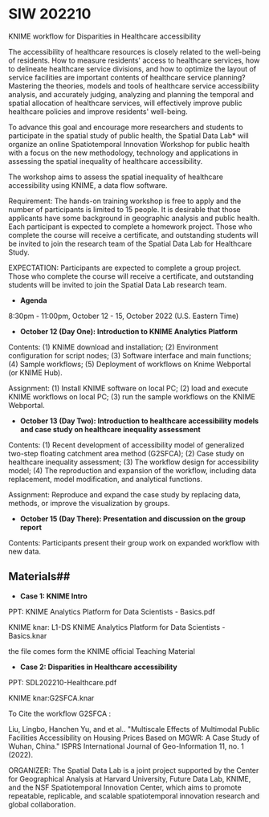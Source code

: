 # SIW 202210
KNIME workflow for Disparities in Healthcare accessibility

The accessibility of healthcare resources is closely related to the well-being of residents. How to measure residents' access to healthcare services, how to delineate healthcare service divisions, and how to optimize the layout of service facilities are important contents of healthcare service planning? Mastering the theories, models and tools of healthcare service accessibility analysis, and accurately judging, analyzing and planning the temporal and spatial allocation of healthcare services, will effectively improve public healthcare policies and improve residents' well-being.

To advance this goal and encourage more researchers and students to participate in the spatial study of public health, the Spatial Data Lab* will organize an online Spatiotemporal Innovation Workshop for public health with a focus on the new methodology, technology and applications in assessing the spatial inequality of healthcare accessibility.

The workshop aims to assess the spatial inequality of healthcare accessibility using KNIME, a data flow software.

Requirement: The hands-on training workshop is free to apply and the number of participants is limited to 15 people. It is desirable that those applicants have some background in geographic analysis and public health. Each participant is expected to complete a homework project. Those who complete the course will receive a certificate, and outstanding students will be invited to join the research team of the Spatial Data Lab for Healthcare Study.

EXPECTATION: Participants are expected to complete a group project. Those who complete the course will receive a certificate, and outstanding students will be invited to join the Spatial Data Lab research team.

- **Agenda**

8:30pm - 11:00pm, October 12 - 15, October 2022 (U.S. Eastern Time)

- **October 12 (Day One): Introduction to KNIME Analytics Platform**

Contents: (1) KNIME download and installation; (2) Environment configuration for script nodes; (3) Software interface and main functions; (4) Sample workflows; (5) Deployment of workflows on Knime Webportal (or KNIME Hub).

Assignment: (1) Install KNIME software on local PC; (2) load and execute KNIME workflows on local PC; (3) run the sample workflows on the KNIME Webportal.

- **October 13 (Day Two): Introduction to healthcare accessibility models and case study on healthcare inequality assessment**

Contents: (1) Recent development of accessibility model of generalized two-step floating catchment area method (G2SFCA); (2) Case study on healthcare inequality assessment; (3) The workflow design for accessibility model; (4) The reproduction and expansion of the workflow, including data replacement, model modification, and analytical functions.

Assignment: Reproduce and expand the case study by replacing data, methods, or improve the visualization by groups.

- **October 15 (Day There): Presentation and discussion on the group report**

Contents: Participants present their group work on expanded workflow with new data.

 
## Materials##


- **Case 1: KNIME Intro**

PPT: KNIME Analytics Platform for Data Scientists - Basics.pdf

KNIME knar: L1-DS KNIME Analytics Platform for Data Scientists - Basics.knar

the file comes form the KNIME official Teaching Material

- **Case 2: Disparities in Healthcare accessibility**

PPT: SDL202210-Healthcare.pdf

KNIME knar:G2SFCA.knar

To Cite the workflow G2SFCA :

Liu, Lingbo, Hanchen Yu, and et al.. "Multiscale Effects of Multimodal Public Facilities Accessibility on Housing Prices Based on MGWR: A Case Study of Wuhan, China." ISPRS International Journal of Geo-Information 11, no. 1 (2022). 

 

ORGANIZER: The Spatial Data Lab is a joint project supported by the Center for Geographical Analysis at Harvard University, Future Data Lab, KNIME, and the NSF Spatiotemporal Innovation Center, which aims to promote repeatable, replicable, and scalable spatiotemporal innovation research and global collaboration.
